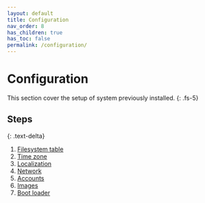 ```yaml
---
layout: default
title: Configuration
nav_order: 8
has_children: true
has_toc: false
permalink: /configuration/
---
```


# Configuration

This section cover the setup of system previously installed.
{: .fs-5}

## Steps
{: .text-delta}

1. [Filesystem table](/Andromeda/live-environment/filesystem-table/)
1. [Time zone](/Andromeda/live-environment/time-zone/)
1. [Localization](/Andromeda/live-environment/localization/)
1. [Network](/Andromeda/live-environment/network/)
1. [Accounts](/Andromeda/live-environment/accounts/)
1. [Images](/Andromeda/live-environment/images/)
1. [Boot loader](/Andromeda/live-environment/boot-loader/)
